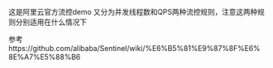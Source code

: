 这是阿里云官方流控demo
又分为并发线程数和QPS两种流控规则，注意这两种规则分别适用在什么情况下


参考https://github.com/alibaba/Sentinel/wiki/%E6%B5%81%E9%87%8F%E6%8E%A7%E5%88%B6